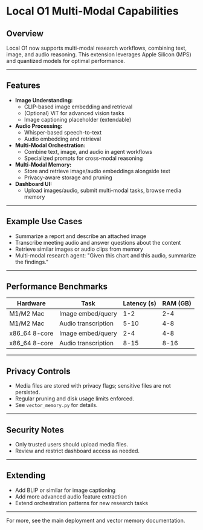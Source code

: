 # Local O1 Multi-Modal Capabilities

## Overview
Local O1 now supports multi-modal research workflows, combining text, image, and audio reasoning. This extension leverages Apple Silicon (MPS) and quantized models for optimal performance.

---

## Features
- **Image Understanding:**
  - CLIP-based image embedding and retrieval
  - (Optional) ViT for advanced vision tasks
  - Image captioning placeholder (extendable)
- **Audio Processing:**
  - Whisper-based speech-to-text
  - Audio embedding and retrieval
- **Multi-Modal Orchestration:**
  - Combine text, image, and audio in agent workflows
  - Specialized prompts for cross-modal reasoning
- **Multi-Modal Memory:**
  - Store and retrieve image/audio embeddings alongside text
  - Privacy-aware storage and pruning
- **Dashboard UI:**
  - Upload images/audio, submit multi-modal tasks, browse media memory

---

## Example Use Cases
- Summarize a report and describe an attached image
- Transcribe meeting audio and answer questions about the content
- Retrieve similar images or audio clips from memory
- Multi-modal research agent: "Given this chart and this audio, summarize the findings."

---

## Performance Benchmarks
| Hardware      | Task                | Latency (s) | RAM (GB) |
|---------------|---------------------|-------------|----------|
| M1/M2 Mac     | Image embed/query   | 1-2         | 2-4      |
| M1/M2 Mac     | Audio transcription | 5-10        | 4-8      |
| x86_64 8-core | Image embed/query   | 2-4         | 4-8      |
| x86_64 8-core | Audio transcription | 8-15        | 8-16     |

---

## Privacy Controls
- Media files are stored with privacy flags; sensitive files are not persisted.
- Regular pruning and disk usage limits enforced.
- See `vector_memory.py` for details.

---

## Security Notes
- Only trusted users should upload media files.
- Review and restrict dashboard access as needed.

---

## Extending
- Add BLIP or similar for image captioning
- Add more advanced audio feature extraction
- Extend orchestration patterns for new research tasks

---

For more, see the main deployment and vector memory documentation.
